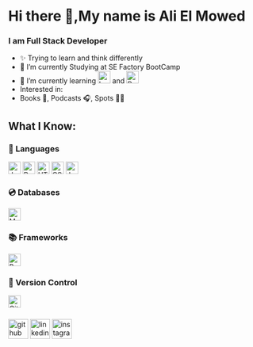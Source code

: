 # Hi there 👋,My name is Ali El Mowed
### I am Full Stack Developer

- ✨ Trying to learn and think differently
- 🔭 I’m currently Studying at SE Factory BootCamp 
- 🌱 I’m currently learning <img src="https://img.shields.io/badge/Laravel-FF2D20?style=for-the-badge&logo=laravel&logoColor=white" alt="Laravel logo" title="Laravel" height="25" /> and <img src="https://img.shields.io/badge/React-20232A?style=for-the-badge&logo=react&logoColor=61DAFB" alt="React logo" title="React" height="25" />
- Interested in:
-   Books 📖, Podcasts 🎧, Spots 🤾‍♀️

## What I Know:
### 📜 Languages
<img src="https://img.shields.io/badge/JavaScript-F7DF1E?style=for-the-badge&logo=javascript&logoColor=black" alt="JavaScript logo" title="JavaScript" height="25" /> <img src="https://img.shields.io/badge/Python-3776AB?style=for-the-badge&logo=python&logoColor=white" alt="Python logo" title="Python" height="25" /> <img src="https://img.shields.io/badge/HTML5-E34F26?style=for-the-badge&logo=html5&logoColor=white" alt="HTML 5 logo" title="HTML" height="25" /> <img src="https://img.shields.io/badge/CSS3-1572B6?style=for-the-badge&logo=css3&logoColor=white" alt="CSS3 logo" title="CSS3" height="25" /> <img src="https://img.shields.io/badge/Java-ED8B00?style=for-the-badge&logo=java&logoColor=white" alt="Java logo" title="Java" height="25" />

### 💿 Databases
<img src="https://img.shields.io/badge/MySQL-005C84?style=for-the-badge&logo=mysql&logoColor=white" alt="MySql logo" title="MySql" height="25" /> 

### 📚 Frameworks
<img src="https://img.shields.io/badge/Bootstrap-563D7C?style=for-the-badge&logo=bootstrap&logoColor=white" alt="Bootstrap logo" title="Bootstrap" height="25" /> 

### 🔩 Version Control
<img src="https://img.shields.io/badge/GIT-E44C30?style=for-the-badge&logo=git&logoColor=white" alt="Git logo" title="Git" height="25" />

###
[<img src='https://cdn.jsdelivr.net/npm/simple-icons@3.0.1/icons/github.svg' alt='github' height='40'>](https://github.com/AliElMowed)  [<img src='https://cdn.jsdelivr.net/npm/simple-icons@3.0.1/icons/linkedin.svg' alt='linkedin' height='40'>](https://www.linkedin.com/in/https://www.linkedin.com/in/ali-el-mowed-26a42a206?lipi=urn%3Ali%3Apage%3Ad_flagship3_profile_view_base_contact_details%3BRDXIjqvgQOyr2HqZIt0ebQ%3D%3D/)  [<img src='https://cdn.jsdelivr.net/npm/simple-icons@3.0.1/icons/instagram.svg' alt='instagram' height='40'>](https://www.instagram.com/alialmowed/)  

